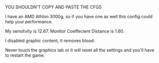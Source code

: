 
YOU SHOULDN'T COPY AND PASTE THE CFGS

I have an AMD Athlon 3000g, so if you have one as well this config could help your performance.

My sensitvity is 12.67.
Monitor Coeffecient Distance is 1.60.

I disabled graphic content, it removes blood.

Never touch the graphics tab or it will reset all the settings and you'll have to restart the game.

